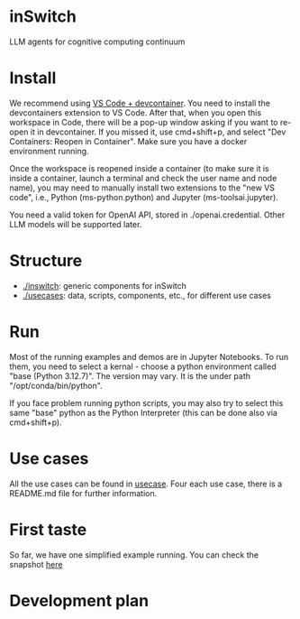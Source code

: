 # inSwitch
LLM agents for cognitive computing continuum

# Install
We recommend using [VS Code + devcontainer](https://code.visualstudio.com/docs/devcontainers/containers). You need to install the devcontainers extension to VS Code. After that, when you open this workspace in Code, there will be a pop-up window asking if you want to re-open it in devcontainer. If you missed it, use cmd+shift+p, and select 
"Dev Containers: Reopen in Container". Make sure you have a docker environment running. 

Once the workspace is reopened inside a container (to make sure it is inside a container, launch a terminal and check the user name and node name), you may need to manually install two extensions to the "new VS code", i.e., Python (ms-python.python) and Jupyter (ms-toolsai.jupyter).

You need a valid token for OpenAI API, stored in ./openai.credential. Other LLM models will be supported later. 

# Structure
- [./inswitch](inswitch/): generic components for inSwitch
- [./usecases](usecases/): data, scripts, components, etc., for different use cases

# Run
Most of the running examples and demos are in Jupyter Notebooks. To run them, you need to select a kernal - choose a python environment called "base (Python 3.12.7)". The version may vary. It is the under path "/opt/conda/bin/python".

If you face problem running python scripts, you may also try to select this same "base" python as the Python Interpreter (this can be done also via cmd+shift+p).

# Use cases
All the use cases can be found in [usecase](./usecases/). Four each use case, there is a README.md file for further information.

# First taste
So far, we have one simplified example running. You can check the snapshot [here](./usecases/fill/doc/snapshots/Step1-simplied-doc-api-call-2024-11-15.ipynb)

# Development plan